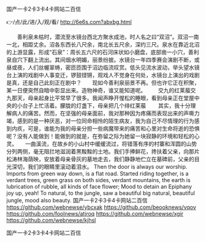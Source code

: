 
国产一卡2卡3卡4卡网站二百信




👉/点/此/进/入/观/看/ http://6e6s.com?abxbg.html




　　善利泉未枯时，潜流至水镜台西北方聚水成池，时人名之曰“双沼”。双沼一南一北，相距丈余。沼各东西长八尺余，南北长五尺余，深约三尺。泉水在靠近北沼的上游显露，形成“石泉”：周长五六尺的石河床状如小磨盘，底部凿一小穴，善利泉自穴下翻上流出。其间烟水明媚，丽景纷披。水镜台一年四季赛会演剧不断，或昼或夜，人们丝幄翠帱，密匝匝围于沼边临流叹赏。低头见流水波动，举头望水镜台上演的戏剧中人事变迁，锣鼓铿锵，观戏人不觉身在何处，水镜台上演出的戏剧是真，还是自己此刻正在剧中？　　现如今善利泉丽景不再。但也许它正在积聚，某一日便突然自暗中彰显出来。造物神奇，谁又能知道呢。
　　交九的红莱菔交九那天，母亲起身比平常早了很多。我闻声睁开惺松的睡眼，看到母亲正在堂屋中央的小台子上忙活着。朦胧的灯盏下，母亲把几个绯红莱菔
　　其实，我十分理解病人的痛苦。然而，在坚强的母亲面前，我对那种因为疼痛而表现出来的声嘶力竭，感到的是一种厌恶，对一位同命相怜的陌生病友，我为自己不尽情理的行为感到内疚，可是，谁能为我的母亲分担一些病魔带来的痛苦和心里对生命将逝的恐惧呢？没有人能做到！能做到的就是，在弥留之际为她留一块寂静的环境和轻松的心灵。　　一曲溪流，在故乡的小山村中缓缓流过，将错落有序的村寨和浑圆的山势分列两侧，毫无阻拦地滋润着黑黢黢的土地。我们手捧鲜花，搀扶着父亲，向那片松涛林海荫映，安放着母亲骨灰的墓地走去，我们静静地伫立在墓碑前，父亲的目光深切，我们的眼睛里滚动着泪水。
Then the door is always our worship.
Imports from green way down, is a flat road.
Started riding together, is a verdant trees, green grass on both sides, verdant mountains, the earth is lubrication of rubble, all kinds of face flower;
Mood to detain an Epiphany joy up, yeah!
To natural, to the jungle, saw a beautiful big natural, beautiful jungle, mood also beauty.
国产一卡2卡3卡4卡网站二百信 https://github.com/webnewse/ybcxak
https://github.com/beooknews/vqov
https://github.com/foolnews/atjroq
https://github.com/webnewse/xgir
https://github.com/webnewse/kjhsl





国产一卡2卡3卡4卡网站二百信

